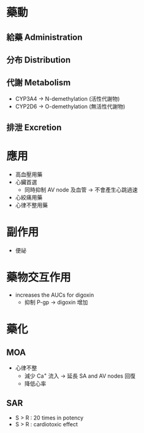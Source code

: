 # 藥動
## 給藥 Administration
## 分布 Distribution
## 代謝 Metabolism
- CYP3A4 $\rightarrow$ N-demethylation (活性代謝物)
- CYP2D6 $\rightarrow$ O-demethylation (無活性代謝物)
## 排泄 Excretion
# 應用
- 高血壓用藥
- 心臟首選
	- 同時抑制 AV node 及血管 $\rightarrow$ 不會產生心跳過速
- 心絞痛用藥
- 心律不整用藥
# 副作用
- 便祕
# 藥物交互作用
- increases the AUCs for digoxin
	- 抑制 P-gp $\rightarrow$ digoxin 增加
# 藥化
## MOA
- 心律不整
	- 減少 Ca<sup>+</sup> 流入 $\rightarrow$ 延長 SA and AV nodes 回復
	- 降低心率
## SAR
- S > R : 20 times in potency 
- S > R : cardiotoxic effect

